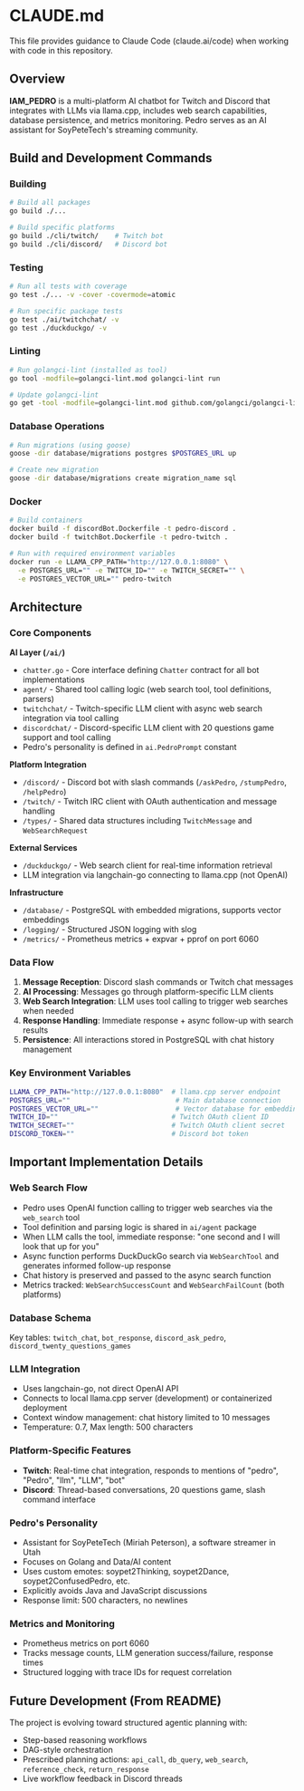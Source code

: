 # CLAUDE.md

This file provides guidance to Claude Code (claude.ai/code) when working with code in this repository.

## Overview

**IAM_PEDRO** is a multi-platform AI chatbot for Twitch and Discord that integrates with LLMs via llama.cpp, includes web search capabilities, database persistence, and metrics monitoring. Pedro serves as an AI assistant for SoyPeteTech's streaming community.

## Build and Development Commands

### Building
```bash
# Build all packages
go build ./...

# Build specific platforms
go build ./cli/twitch/    # Twitch bot
go build ./cli/discord/   # Discord bot
```

### Testing
```bash
# Run all tests with coverage
go test ./... -v -cover -covermode=atomic

# Run specific package tests
go test ./ai/twitchchat/ -v
go test ./duckduckgo/ -v
```

### Linting
```bash
# Run golangci-lint (installed as tool)
go tool -modfile=golangci-lint.mod golangci-lint run

# Update golangci-lint
go get -tool -modfile=golangci-lint.mod github.com/golangci/golangci-lint/v2/cmd/golangci-lint@latest
```

### Database Operations
```bash
# Run migrations (using goose)
goose -dir database/migrations postgres $POSTGRES_URL up

# Create new migration
goose -dir database/migrations create migration_name sql
```

### Docker
```bash
# Build containers
docker build -f discordBot.Dockerfile -t pedro-discord .
docker build -f twitchBot.Dockerfile -t pedro-twitch .

# Run with required environment variables
docker run -e LLAMA_CPP_PATH="http://127.0.0.1:8080" \
  -e POSTGRES_URL="" -e TWITCH_ID="" -e TWITCH_SECRET="" \
  -e POSTGRES_VECTOR_URL="" pedro-twitch
```

## Architecture

### Core Components

**AI Layer (`/ai/`)**
- `chatter.go` - Core interface defining `Chatter` contract for all bot implementations
- `agent/` - Shared tool calling logic (web search tool, tool definitions, parsers)
- `twitchchat/` - Twitch-specific LLM client with async web search integration via tool calling
- `discordchat/` - Discord-specific LLM client with 20 questions game support and tool calling
- Pedro's personality is defined in `ai.PedroPrompt` constant

**Platform Integration**
- `/discord/` - Discord bot with slash commands (`/askPedro`, `/stumpPedro`, `/helpPedro`)
- `/twitch/` - Twitch IRC client with OAuth authentication and message handling
- `/types/` - Shared data structures including `TwitchMessage` and `WebSearchRequest`

**External Services**
- `/duckduckgo/` - Web search client for real-time information retrieval
- LLM integration via langchain-go connecting to llama.cpp (not OpenAI)

**Infrastructure**
- `/database/` - PostgreSQL with embedded migrations, supports vector embeddings
- `/logging/` - Structured JSON logging with slog
- `/metrics/` - Prometheus metrics + expvar + pprof on port 6060

### Data Flow

1. **Message Reception**: Discord slash commands or Twitch chat messages
2. **AI Processing**: Messages go through platform-specific LLM clients
3. **Web Search Integration**: LLM uses tool calling to trigger web searches when needed
4. **Response Handling**: Immediate response + async follow-up with search results
5. **Persistence**: All interactions stored in PostgreSQL with chat history management

### Key Environment Variables

```bash
LLAMA_CPP_PATH="http://127.0.0.1:8080"  # llama.cpp server endpoint
POSTGRES_URL=""                          # Main database connection
POSTGRES_VECTOR_URL=""                   # Vector database for embeddings
TWITCH_ID=""                            # Twitch OAuth client ID
TWITCH_SECRET=""                        # Twitch OAuth client secret
DISCORD_TOKEN=""                        # Discord bot token
```

## Important Implementation Details

### Web Search Flow
- Pedro uses OpenAI function calling to trigger web searches via the `web_search` tool
- Tool definition and parsing logic is shared in `ai/agent` package
- When LLM calls the tool, immediate response: "one second and I will look that up for you"
- Async function performs DuckDuckGo search via `WebSearchTool` and generates informed follow-up response
- Chat history is preserved and passed to the async search function
- Metrics tracked: `WebSearchSuccessCount` and `WebSearchFailCount` (both platforms)

### Database Schema
Key tables: `twitch_chat`, `bot_response`, `discord_ask_pedro`, `discord_twenty_questions_games`

### LLM Integration
- Uses langchain-go, not direct OpenAI API
- Connects to local llama.cpp server (development) or containerized deployment
- Context window management: chat history limited to 10 messages
- Temperature: 0.7, Max length: 500 characters

### Platform-Specific Features
- **Twitch**: Real-time chat integration, responds to mentions of "pedro", "Pedro", "llm", "LLM", "bot"
- **Discord**: Thread-based conversations, 20 questions game, slash command interface

### Pedro's Personality
- Assistant for SoyPeteTech (Miriah Peterson), a software streamer in Utah
- Focuses on Golang and Data/AI content
- Uses custom emotes: soypet2Thinking, soypet2Dance, soypet2ConfusedPedro, etc.
- Explicitly avoids Java and JavaScript discussions
- Response limit: 500 characters, no newlines

### Metrics and Monitoring
- Prometheus metrics on port 6060
- Tracks message counts, LLM generation success/failure, response times
- Structured logging with trace IDs for request correlation

## Future Development (From README)

The project is evolving toward structured agentic planning with:
- Step-based reasoning workflows
- DAG-style orchestration
- Prescribed planning actions: `api_call`, `db_query`, `web_search`, `reference_check`, `return_response`
- Live workflow feedback in Discord threads